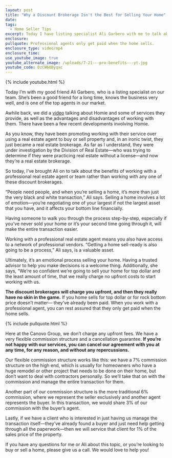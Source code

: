 ```yaml
---
layout: post
title: "Why a Discount Brokerage Isn't the Best for Selling Your Home"
date:
tags:
  - Home Seller Tips
excerpt: Today I have listing specialist Ali Garbero with me to talk about the benefits of working with a professional real estate agent or team.
enclosure:
pullquote: Professional agents only get paid when the home sells.
enclosure_type: video/mp4
enclosure_time:
use_youtube_image: true
youtube_alternate_image: /uploads/7-21---pro-benefits---yt.jpg
youtube_code: DzCW6OByqxc
---
```



{% include youtube.html %}

Today I’m with my good friend Ali Garbero, who is a listing specialist on our team. She’s been a good friend for a long time, knows the business very well, and is one of the top agents in our market.&nbsp;

Awhile back, we did a [video](http://canovogroup.tv/the-risks-of-selling-your-home-without-a-professional-agent.html) talking about Homie and some of services they provide, as well as the advantages and disadvantages of working with them. There have been a few recent developments involving Homie.

As you know, they have been promoting working with their service over using a real estate agent to buy or sell property and, in an ironic twist, they just became a real estate brokerage. As far as I understand, they were under investigation by the Division of Real Estate—who was trying to determine if they were practicing real estate without a license—and now they’re a real estate brokerage.&nbsp;

So today, I’ve brought Ali on to talk about the benefits of working with a professional real estate agent or team rather than working with any one of these discount brokerages.&nbsp;

“People need people, and when you’re selling a home, it’s more than just the very black and white transaction,” Ali says. Selling a home involves a lot of emotion—you’re negotiating one of your largest if not the largest asset that you have, and it affects your bottom line financially.&nbsp;

Having someone to walk you through the process step-by-step, especially if you’ve never sold your home or it’s your second time going through it, will make the entire transaction easier.&nbsp;

Working with a professional real estate agent means you also have access to a network of professional vendors. “Getting a home sell-ready is also going to be a process,” Ali says, is a valuable asset.

Ultimately, it’s an emotional process selling your home. Having a trusted advisor to help you make decisions is a welcome thing. Additionally, she says, “We’re so confident we’re going to sell your home for top dollar and the least amount of time, that we really charge no upfront costs to start working with us.

**The discount brokerages will charge you upfront, and then they really have no skin in the game.** If you home sells for top dollar or for rock bottom price doesn’t matter— they’ve already been paid. When you work with a professional agent, you can rest assured that they only get paid when the home sells.

{% include pullquote.html %}

Here at the Canovo Group, we don’t charge any upfront fees. We have a very flexible commission structure and a cancellation guarantee. **If you’re not happy with our services, you can cancel our agreement with you at any time, for any reason, and without any repercussions.**&nbsp;

Our flexible commission structure works like this: we have a 7% commission structure on the high end, which is usually for homeowners who have a huge remodel or other project that needs to be done on their home, but don’t want to deal with contractors personally. So we’ll take that on with the commission and manage the entire transaction for them.

Another part of our commission structure is the more traditional 6% commission, where we represent the seller exclusively and another agent represents the buyer. In this transaction, we would share 3% of our commission with the buyer’s agent.

Lastly, if we have a client who is interested in just having us manage the transaction itself—they’ve already found a buyer and just need help getting through all the paperwork—then we will service that client for 1% of the sales price of the property.&nbsp;

If you have any questions for me or Ali about this topic, or you’re looking to buy or sell a home, please give us a call. We would love to help you!
<br>&nbsp;